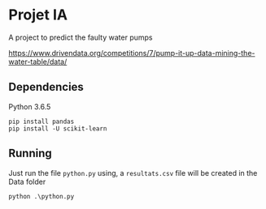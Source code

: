 # Projet IA

A project to predict the faulty water pumps

https://www.drivendata.org/competitions/7/pump-it-up-data-mining-the-water-table/data/


## Dependencies

Python 3.6.5 

```
pip install pandas
pip install -U scikit-learn
```

## Running

Just run the file `python.py` using, a `resultats.csv` file will be created in the Data folder
```
python .\python.py
```
